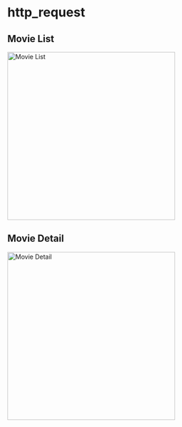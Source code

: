 # http_request

## Movie List
<img width="377" alt="Movie List" src="https://user-images.githubusercontent.com/89894405/165218134-10f61e1b-2181-4590-820b-ae9a83eb77f7.png">

## Movie Detail
<img width="377" alt="Movie Detail" src="https://user-images.githubusercontent.com/89894405/165218130-662b4912-c95d-4160-8c95-0b3277c20eb0.png">

